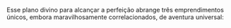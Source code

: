 ﻿Esse plano divino para alcançar a perfeição abrange três emprendimentos únicos, embora maravilhosamente correlacionados, de aventura universal:<BR><BR>